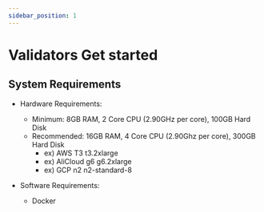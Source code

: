 ```yaml
---
sidebar_position: 1
---
```


# Validators Get started

## System Requirements

- Hardware Requirements:
  - Minimum: 8GB RAM, 2 Core CPU (2.90GHz per core), 100GB Hard Disk
  - Recommended: 16GB RAM, 4 Core CPU (2.90Ghz per core), 300GB Hard Disk
    - ex) AWS T3 t3.2xlarge
    - ex) AliCloud g6 g6.2xlarge
    - ex) GCP n2 n2-standard-8
  
- Software Requirements:
  - Docker
